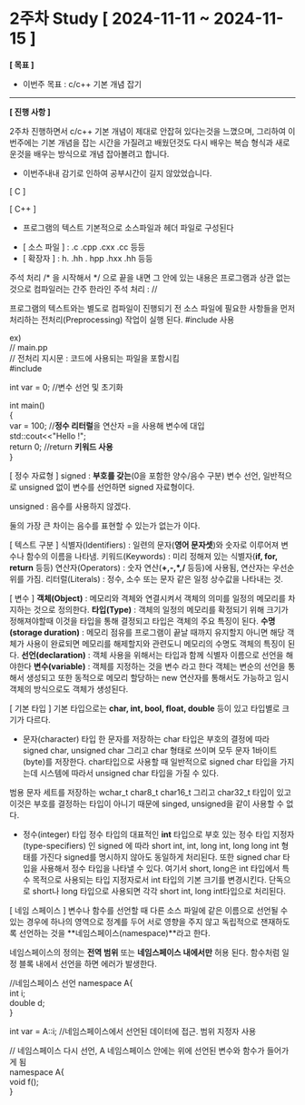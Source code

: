 # 2주차 Study [ 2024-11-11 ~ 2024-11-15 ]

**[ 목표 ]**
- 이번주 목표 : c/c++ 기본 개념 잡기
-----

**[ 진행 사항 ]**

2주차 진행하면서 c/c++ 기본 개념이 제대로 안잡혀 있다는것을 느꼈으며, 그리하여 이번주에는 기본 개념을 잡는 시간을 가질려고 배웠던것도 다시 배우는 복습 형식과 새로운것을 배우는 방식으로 개념 잡아볼려고 합니다.

- 이번주내내 감기로 인하여 공부시간이 길지 않았었습니다.

[ C ]


[ C++ ]

* 프로그램의 텍스트 기본적으로 소스파일과 헤더 파일로 구성된다
- [ 소스 파일 ] : .c .cpp .cxx .cc 등등
- [ 확장자 ] : h. .hh . hpp .hxx .hh 등등

주석 처리
/* 을 시작해서 */ 으로 끝을 내면 그 안에 있는 내용은 프로그램과 상관 없는것으로 컴파일러는 간주
한라인 주석 처리 : //

프로그램의 텍스트와는 별도로 컴파일이 진행되기 전 소스 파일에 필요한 사항들을 먼저 처리하는 전처리(Preprocessing) 작업이 실행 된다. #include 사용

ex)<br>
// main.pp<br>
// 전처리 지시문 : 코드에 사용되는 파일을 포함시킴<br>
#include <iostream><br>

int var = 0; //변수 선언 및 초기화<br>

int main()<br>
{<br>
  var = 100; //**정수 리터럴**을 연산자 =을 사용해 변수에 대입<br>
  std::cout<<"Hello !";<br>
  return 0; //return **키워드 사용**<br>
}

[ 정수 자료형 ]
signed : **부호를 갖는**(0을 포함한 양수/음수 구분) 변수 선언, 일반적으로 unsigned 없이 변수를 선언하면 signed 자료형이다.

unsigned : 음수를 사용하지 않겠다.

둘의 가장 큰 차이는 음수를 표현할 수 있는가 없는가 이다. 

[ 텍스트 구분 ]
식별자(Identifiers) : 일련의 문자(**영어 문자셋**)와 숫자로 이루어져 변수나 함수의 이름을 나타냄.
키워드(Keywords) : 미리 정해져 있는 식별자(**if, for, return** 등등)
연산자(Operators) : 숫자 연산(**+,-,*,/** 등등)에 사용됨, 연산자는 우선순위를 가짐.
리터럴(Literals) : 정수, 소수 또는 문자 같은 일정 상수값을 나타내는 것.

[ 변수 ]
**객체(Object)** : 메모리와 격체와 연결시켜서 객체의 의미를 일정의 메모리를 차지하는 것으로 정의한다.
**타입(Type)** : 객체의 일정의 메모리를 확정되기 위해 크기가 정해져야할때 이것을 타입을 통해 결정되고 타입은 객체의 주요 특징이 된다.
**수명(storage duration)** : 메모리 점유를 프로그램이 끝날 때까지 유지할지 아니면 해당 객체가 사용이 완료되면 메모리를 해제할지와 관련도니 메모리의 수명도 객체의 특징이 된다.
**선언(declaration)** : 객체 사용을 위해서는 타입과 함께 식별자 이름으로 선언을 해야한다
**변수(variable)** : 객체를 지정하는 것을 변수 라고 한다 객체는 변순의 선언을 통해서 생성되고 또한 동적으로 메모리 할당하는 new 연산자를 통해서도 가능하고 임시 객체의 방식으로도 객체가 생성된다.

[ 기본 타입 ]
기본 타입으로는 **char, int, bool, float, double** 등이 있고 타입별로 크기가 다르다.

* 문자(character) 타입
한 문자를 저장하는 char 타입은 부호의 결정에 따라 signed char, unsigned char 그리고 char 형태로 쓰이며 모두 문자 1바이트(byte)를 저장한다. char타입으로 사용할 때 일반적으로 signed char 타입을 가지는데 시스템에 따라서 unsigned char 타입을 가질 수 있다.

범용 문자 세트를 저장하는 wchar_t char8_t char16_t 그리고 char32_t 타입이 있고 이것은 부호를 결정하는 타입이 아니기 때문에 singed, unsigned을 같이 사용할 수 없다.

* 정수(integer) 타입
정수 타입의 대표적인 **int** 타입으로 부호 있는 정수 타입 지정자(type-specifiers) 인 signed 에 따라 short int, int, long int, long long int 형태를 가진다 signed를 명시하지 않아도 동일하게 처리된다. 또한 signed char 타입을 사용해서 정수 타입을 나타낼 수 있다. 여기서 short, long은 int 타입에서 특수 목적으로 사용되는 타입 지정자로서 int 타입의 기본 크기를 변경시킨다. 단독으로 short나 long 타입으로 사용되면 각각 short int, long int타입으로 처리된다.

[ 네임 스페이스 ]
변수나 함수를 선언할 때 다른 소스 파일에 같은 이름으로 선언될 수 있는 경우에 하나의 영역으로 정계를 두어 서로 영향을 주지 않고 독립적으로 잰재하도록 선언하는 것을 **네임스페이스(namespace)**라고 한다.

네임스페이스의 정의는 **전역 범위** 또는 **네임스페이스 내에서만** 허용 된다. 함수처럼 일정 블록 내에서 선언을 하면 에러가 발생한다.

//네임스페이스 선언
namespace A{<br>
  int i;<br>
  double d;<br>
}

int var = A::i; //네임스페이스에서 선언된 데이터에 접근. 범위 지정자 사용

// 네임스페이스 다시 선언, A 네임스페이스 안에는 위에 선언된 변수와 함수가 들어가게 됨<br>
namespace A{<br>
  void f();<br>
}

